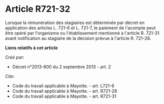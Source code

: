 # Article R721-32

Lorsque la rémunération des stagiaires est déterminée par décret en application des articles L. 721-6 et L. 721-7, le
paiement de l'acompte peut être opéré par l'organisme ou l'établissement mentionné à l'article R. 721-31 avant notification
au stagiaire de la décision prévue à l'article R. 721-28.

**Liens relatifs à cet article**

_Créé par_:

  - Décret n°2013-800 du 2 septembre 2013 - art. 2

_Cite_:

  - Code du travail applicable à Mayotte. - art. L721-6
  - Code du travail applicable à Mayotte. - art. R721-28
  - Code du travail applicable à Mayotte. - art. R721-31
